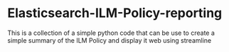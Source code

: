 # Elasticsearch-ILM-Policy-reporting
This is a collection of a simple python code that can be use to create a simple summary of the ILM Policy and display it web using streamline
